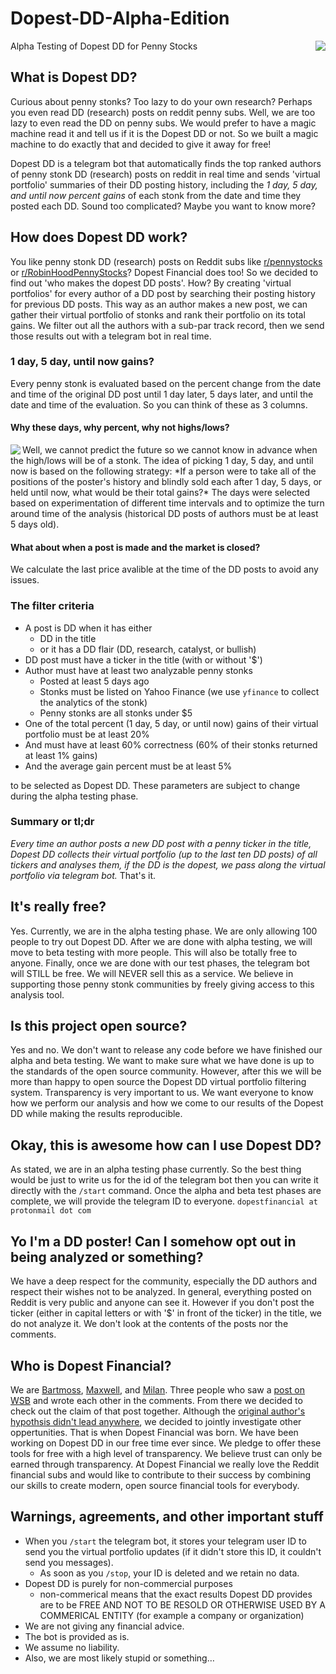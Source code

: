 # Dopest-DD-Alpha-Edition
<img align="right" src="https://github.com/dopestfinancial/Dopest-DD-Alpha-Edition/blob/main/images/make-it-send-messages.png">
Alpha Testing of Dopest DD for Penny Stocks

## What is Dopest DD?
Curious about penny stonks? Too lazy to do your own research? Perhaps you even read DD (research) posts on reddit penny subs. Well, we are too lazy to even read the DD on penny subs. We would prefer to have a magic machine read it and tell us if it is the Dopest DD or not. So we built a magic machine to do exactly that and decided to give it away for free! 

Dopest DD is a telegram bot that automatically finds the top ranked authors of penny stonk DD (research) posts on reddit in real time and sends 'virtual portfolio' summaries of their DD posting history, including the *1 day, 5 day, and until now percent gains* of each stonk from the date and time they posted each DD. Sound too complicated? Maybe you want to know more? 


## How does Dopest DD work?
You like penny stonk DD (research) posts on Reddit subs like [r/pennystocks](https://www.reddit.com/r/pennystocks/) or [r/RobinHoodPennyStocks](https://www.reddit.com/r/robinHoodPennyStocks/)? Dopest Financial does too! So we decided to find out 'who makes the dopest DD posts'. How? By creating 'virtual portfolios' for every author of a DD post by searching their posting history for previous DD posts. This way as an author makes a new post, we can gather their virtual portfolio of stonks and rank their portfolio on its total gains. We filter out all the authors with a sub-par track record, then we send those results out with a telegram bot in real time. 

### 1 day, 5 day, until now gains?
Every penny stonk is evaluated based on the percent change from the date and time of the original DD post until 1 day later, 5 days later, and until the date and time of the evaluation. So you can think of these as 3 columns. 

#### Why these days, why percent, why not highs/lows?
<img align="left" src="https://github.com/dopestfinancial/Dopest-DD-Alpha-Edition/blob/main/images/telegram_screenshot.jpg">
Well, we cannot predict the future so we cannot know in advance when the high/lows will be of a stonk. The idea of picking 1 day, 5 day, and until now is based on the following strategy: *If a person were to take all of the positions of the poster's history and blindly sold each after 1 day, 5 days, or held until now, what would be their total gains?* The days were selected based on experimentation of different time intervals and to optimize the turn around time of the analysis (historical DD posts of authors must be at least 5 days old). 

#### What about when a post is made and the market is closed?
We calculate the last price avalible at the time of the DD posts to avoid any issues. 


### The filter criteria
* A post is DD when it has either
  * DD in the title
  * or it has a DD flair (DD, research, catalyst, or bullish)
* DD post must have a ticker in the title (with or without '$')
* Author must have at least two analyzable penny stonks
   * Posted at least 5 days ago
   * Stonks must be listed on Yahoo Finance (we use `yfinance` to collect the analytics of the stonk)
   * Penny stonks are all stonks under $5
* One of the total percent (1 day, 5 day, or until now) gains of their virtual portfolio must be at least 20%
* And must have at least 60% correctness (60% of their stonks returned at least 1% gains) 
* And the average gain percent must be at least 5%

to be selected as Dopest DD. These parameters are subject to change during the alpha testing phase.

### Summary or tl;dr
*Every time an author posts a new DD post with a penny ticker in the title, Dopest DD collects their virtual portfolio (up to the last ten DD posts) of all tickers and analyses them, if the DD is the dopest, we pass along the virtual portfolio via telegram bot.* That's it.

## It's really free?
Yes. Currently, we are in the alpha testing phase. We are only allowing 100 people to try out Dopest DD. After we are done with alpha testing, we will move to beta testing with more people. This will also be totally free to anyone. Finally, once we are done with our test phases, the telegram bot will STILL be free. We will NEVER sell this as a service. We believe in supporting those penny stonk communities by freely giving access to this analysis tool. 

## Is this project open source?
Yes and no. We don't want to release any code before we have finished our alpha and beta testing. We want to make sure what we have done is up to the standards of the open source community. However, after this we will be more than happy to open source the Dopest DD virtual portfolio filtering system. Transparency is very important to us. We want everyone to know how we perform our analysis and how we come to our results of the Dopest DD while making the results reproducible. 

## Okay, this is awesome how can I use Dopest DD?
As stated, we are in an alpha testing phase currently. So the best thing would be just to write us for the id of the telegram bot then you can write it directly with the `/start` command. Once the alpha and beta test phases are complete, we will provide the telegram ID to everyone.
`dopestfinancial at protonmail dot com`

## Yo I'm a DD poster! Can I somehow opt out in being analyzed or something?
We have a deep respect for the community, especially the DD authors and respect their wishes not to be analyzed. In general, everything posted on Reddit is very public and anyone can see it. However if you don't post the ticker (either in capital letters or with '$' in front of the ticker) in the title, we do not analyze it. We don't look at the contents of the posts nor the comments.

## Who is Dopest Financial?
We are [Bartmoss](https://github.com/AmateurAcademic), [Maxwell](https://github.com/maxwhoppa), and [Milan](https://github.com/MilanLR). Three people who saw a [post on WSB](https://www.reddit.com/r/wallstreetbets/comments/li5vch/i_think_i_found_a_way_to_predict_dips_with_nasdaq/) and wrote each other in the comments. From there we decided to check out the claim of that post together. Although the [original author's hypothsis didn't lead anywhere](https://github.com/AmateurAcademic/WSB-President-Wolfe-Hypothesis), we decided to jointly investigate other oppertunities. That is when Dopest Financial was born. We have been working on Dopest DD in our free time ever since. We pledge to offer these tools for free with a high level of transparency. We believe trust can only be earned through transparency. At Dopest Financial we really love the Reddit financial subs and would like to contribute to their success by combining our skills to create modern, open source financial tools for everybody. 

## Warnings, agreements, and other important stuff
* When you `/start` the telegram bot, it stores your telegram user ID to send you the virtual portfolio updates (if it didn't store this ID, it couldn't send you messages).
  * As soon as you `/stop`, your ID is deleted and we retain no data. 
* Dopest DD is purely for non-commercial purposes
  * non-commerical means that the exact results Dopest DD provides are to be FREE AND NOT TO BE RESOLD OR OTHERWISE USED BY A COMMERICAL ENTITY (for example a company or organization)
* We are not giving any financial advice.
* The bot is provided as is.
* We assume no liability.
* Also, we are most likely stupid or something…
